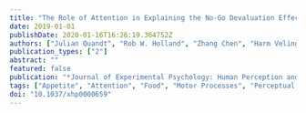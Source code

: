 ```yaml
---
title: "The Role of Attention in Explaining the No-Go Devaluation Effect: Effects on Appetitive Food Items"
date: 2019-01-01
publishDate: 2020-01-16T16:26:19.364752Z
authors: ["Julian Quandt", "Rob W. Holland", "Zhang Chen", "Harm Veling"]
publication_types: ["2"]
abstract: ""
featured: false
publication: "*Journal of Experimental Psychology: Human Perception and Performance*"
tags: ["Appetite", "Attention", "Food", "Motor Processes", "Perceptual Motor Learning", "Responses", "Training"]
doi: "10.1037/xhp0000659"
---
```


